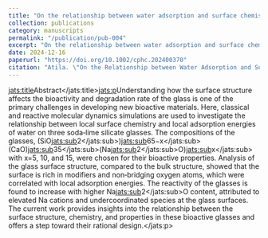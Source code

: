 ```yaml
---
title: "On the relationship between water adsorption and surface chemistry in soda‐lime silicate glasses"
collection: publications
category: manuscripts
permalink: "/publication/pub-004"
excerpt: "On the relationship between water adsorption and surface chemistry in soda‐lime silicate glasses"
date: 2024-12-16
paperurl: "https://doi.org/10.1002/cphc.202400370"
citation: "Atila. \"On the Relationship between Water Adsorption and Surface Chemistry in Soda‐lime Silicate Glasses.\" <i>ChemPhysChem</i>. 25(24)."
---
```

<jats:title>Abstract</jats:title><jats:p>Understanding how the surface structure affects the bioactivity and degradation rate of the glass is one of the primary challenges in developing new bioactive materials. Here, classical and reactive molecular dynamics simulations are used to investigate the relationship between local surface chemistry and local adsorption energies of water on three soda‐lime silicate glasses. The compositions of the glasses, (SiO<jats:sub>2</jats:sub>)<jats:sub>65−x</jats:sub>(CaO)<jats:sub>35</jats:sub>(Na<jats:sub>2</jats:sub>O)<jats:sub>x</jats:sub> with x=5, 10, and 15, were chosen for their bioactive properties. Analysis of the glass surface structure, compared to the bulk structure, showed that the surface is rich in modifiers and non‐bridging oxygen atoms, which were correlated with local adsorption energies. The reactivity of the glasses is found to increase with higher Na<jats:sub>2</jats:sub>O content, attributed to elevated Na cations and undercoordinated species at the glass surfaces. The current work provides insights into the relationship between the surface structure, chemistry, and properties in these bioactive glasses and offers a step toward their rational design.</jats:p>
